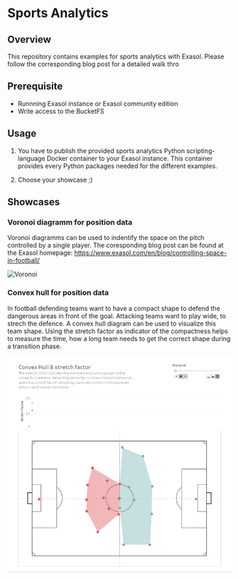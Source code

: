 
# Sports Analytics

## Overview

This repository contains examples for sports analytics with Exasol.
Please follow the corresponding blog post for a detailed walk thro

## Prerequisite

* Runnning Exasol instance or Exasol community edition
* Write access to the BucketFS

## Usage

1) You have to publish the provided sports analytics Python scripting-language Docker container
to your Exasol instance. This container provides every Python packages needed for the different examples.

2) Choose your showcase ;)



## Showcases

### Voronoi diagramm for position data

Voronoi diagramms can be used to indentify the space on the pitch controlled by a single player.
The coresponding blog post can be found at the Exasol homepage: https://www.exasol.com/en/blog/controlling-space-in-football/

![Voronoi](/screenshots/Voronoi3.gif)


### Convex hull for position data

In football defending teams want to have a compact shape to defend the dangerous areas in front of the goal. Attacking teams want to play wide, to strech the defence. A convex hull diagram can be used to visualize this team shape. Using the stretch factor as indicator of the compactness helps to measure the time, how a long team needs to get the correct shape during a transition phase. 

![Convex Hull](/screenshots/convex_hull.gif)

